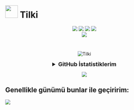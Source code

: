  # <img src="https://cdn.discordapp.com/widget-avatars/y6W8T5DAng1V4Xd23fCUawVSY2tUMTBWUDeaFvR3irU/QRlwRFSxzvyBfbfbNTU_YazFa2V84U-0mTaAlMUssFk8Pn1txg0UaljSWa-4eB8W_W7dkc9v-Jep1ety9aBZg9FLcSbw83DlfdyryWQKr67dHzcYD1-jnG5BzuSJK2UQ51OIvsINhJ7KUU8" width="40px"> Tilki


<p align="center">  
 <a href="https://www.youtube.com/@tilki_dev" target"blank_"><img src="https://img.shields.io/badge/tilki%20-ff0000.svg?&style=for-the-badge&logo=youtube&logoColor=white"></a>
 <a href="https://github.com/tilkidevelopment" target"blank_"><img src="https://img.shields.io/badge/Tilki%20-191717.svg?&style=for-the-badge&logo=github&logoColor=white"></a>
  <a href="https://discord.com/users/1097150765581213786" target"blank_"><img src="https://img.shields.io/badge/tilki%20-7289DA.svg?&style=for-the-badge&logo=discord&logoColor=white"></a>
<a href="https://www.npmjs.com/~tilki"><img src="https://img.shields.io/badge/Tilki%20-191717.svg?&style=for-the-badge&logo=npm&logoColor=white" /></a>
<br>
 <a href="#" target"blank_"><img src="https://img.shields.io/discord/1159447551225909269?style=for-the-badge&color=7289da&label=tilki&logo=fox&logoColor=white">
 </a>

</p>
<br>
<p align="center">
<img src="https://count.getloli.com/get/@codetilki?theme=moebooru" alt="Tilki" />
 </p>
<details align="center">
  <summary style="font-weight: bold; font-size: 18px">GitHub İstatistiklerim</summary>
<img src="https://github-readme-stats.vercel.app/api?username=tilkidevelopment&bg_color=30,e96443,904e95&title_color=fff&text_color=fff">
 </details>
 <p align="center">
 <a href="https://www.buymeacoffee.com/codetilki">
 <img src="https://img.buymeacoffee.com/button-api/?text=Buymeacoffee&emoji=&slug=codetilki&button_colour=FFDD00&font_colour=000000&font_family=Comic&outline_colour=000000&coffee_colour=ffffff">
 </a>
 </p>
<h2 width="100%"> Genellikle günümü bunlar ile geçiririm:</h2>
<img src="https://skillicons.dev/icons?i=bootstrap,replit,css,html,js,discord,cloudflare,codepen,express,git,github,nodejs,python" />
